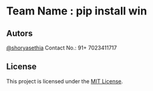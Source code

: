 # Team Name : pip install win
## Autors
[@shoryasethia](https://github.com/shoryasethia) 
Contact No.: 91+ 7023411717

## License

This project is licensed under the [MIT License](LICENSE).
